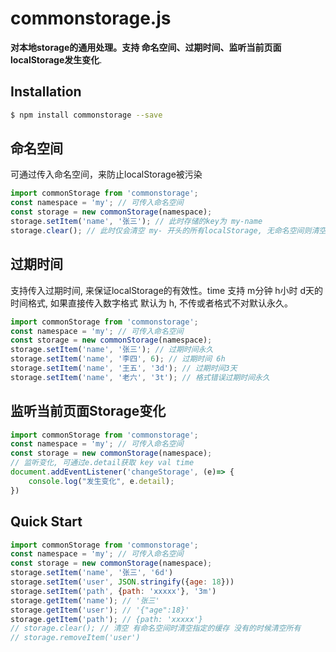 # commonstorage.js

**对本地storage的通用处理。支持 命名空间、过期时间、监听当前页面localStorage发生变化**.

## Installation

```bash
$ npm install commonstorage --save
```

## 命名空间

可通过传入命名空间，来防止localStorage被污染

```js
import commonStorage from 'commonstorage';
const namespace = 'my'; // 可传入命名空间
const storage = new commonStorage(namespace);
storage.setItem('name', '张三'); // 此时存储的key为 my-name
storage.clear(); // 此时仅会清空 my- 开头的所有localStorage, 无命名空间则清空所有
```

## 过期时间

支持传入过期时间, 来保证localStorage的有效性。time 支持 m分钟 h小时 d天的时间格式, 如果直接传入数字格式 默认为 h, 不传或者格式不对默认永久。

```js
import commonStorage from 'commonstorage';
const namespace = 'my'; // 可传入命名空间
const storage = new commonStorage(namespace);
storage.setItem('name', '张三'); // 过期时间永久
storage.setItem('name', '李四', 6); // 过期时间 6h
storage.setItem('name', '王五', '3d'); // 过期时间3天
storage.setItem('name', '老六', '3t'); // 格式错误过期时间永久
```

## 监听当前页面Storage变化
```js
import commonStorage from 'commonstorage';
const namespace = 'my'; // 可传入命名空间
const storage = new commonStorage(namespace);
// 监听变化, 可通过e.detail获取 key val time
document.addEventListener('changeStorage', (e)=> {
    console.log("发生变化", e.detail);
})
```

## Quick Start

```js
import commonStorage from 'commonstorage';
const namespace = 'my'; // 可传入命名空间
const storage = new commonStorage(namespace);
storage.setItem('name', '张三', '6d')
storage.setItem('user', JSON.stringify({age: 18}))
storage.setItem('path', {path: 'xxxxx'}, '3m')
storage.getItem('name'); // '张三'
storage.getItem('user'); // '{"age":18}'
storage.getItem('path'); // {path: 'xxxxx'}
// storage.clear(); // 清空 有命名空间时清空指定的缓存 没有的时候清空所有
// storage.removeItem('user')
```